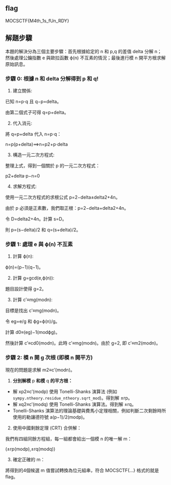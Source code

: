 ## flag

MOCSCTF{M4th_1s_fUn_RDY}

## 解題步驟

本題的解決分為三個主要步驟：首先根據給定的 n 和 p,q 的差值 delta 分解 n；然後處理公鑰指數 e 與歐拉函數 ϕ(n) 不互素的情況；最後進行模 n 開平方根求解原始訊息。

### 步驟 0: 根據 **n** 和 **delta** 分解得到 **p** 和 **q**!

1. 建立關係:

 已知 n=p⋅q 且 q−p=delta。 

 由第二個式子可得 q=p+delta。

2. 代入消元:

 將 q=p+delta 代入 n=p⋅q：

 n=p(p+delta)⟹n=p2+p⋅delta

3. 構造一元二次方程式:

 整理上式，得到一個關於 p 的一元二次方程式：

 p2+delta⋅p−n=0

4. 求解方程式:

 使用一元二次方程式的求根公式 p=2−delta±delta2+4n。 

由於 p 必須是正素數，我們取正根：p=2−delta+delta2+4n。 

令 D=delta2+4n。計算 s=D。 

則 p=(s−delta)/2 和 q=(s+delta)/2。

### 步驟 1: 處理 **e** 與 **ϕ(n)** 不互素

1. 計算 ϕ(n):

 ϕ(n)=(p−1)(q−1)。

2. 計算 g=gcd(e,ϕ(n)):

 題目設計使得 g=2。

3. 計算 c′≡mg(modn):

 目標是找出 c′≡mg(modn)。 

令 eg=e/g 和 ϕg=ϕ(n)/g。 

計算 d0≡(eg)−1(modϕg)。 

然後計算 c′≡cd0(modn)。此時 c′≡mg(modn)。由於 g=2, 即 c′≡m2(modn)。

### 步驟 2: 模 **n** 開 **g** 次根 (即模 **n** 開平方)

現在的問題是求解 m2≡c′(modn)。

1. **分別解模** p **和模** q **的平方根：**

 - 解 xp2≡c′(modp) 使用 Tonelli-Shanks 演算法 (例如 `sympy.ntheory.residue_ntheory.sqrt_mod`)。得到解 ±rp。 
- 解 xq2≡c′(modq) 使用 Tonelli-Shanks 演算法。得到解 ±rq。 
- Tonelli-Shanks 演算法的理論基礎與費馬小定理相關，例如判斷二次剩餘時所使用的勒讓德符號 a(p−1)/2(modp)。

2. 使用中國剩餘定理 (CRT) 合併解：

 我們有四組同餘方程組，每一組都會給出一個模 n 的唯一解 m：

 (±rp(modp),±rq(modq))

3. 確定正確的 m：

 將得到的4個候選 m 值嘗試轉換為位元組串，符合 MOCSCTF{...} 格式的就是flag。
